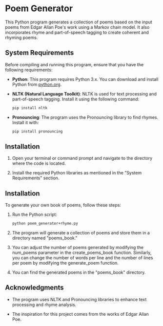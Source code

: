 # Poem Generator

This Python program generates a collection of poems based on the input poems from Edgar Allan Poe's work using a Markov chain model. It also incorporates rhyme and part-of-speech tagging to create coherent and rhyming poems.

## System Requirements

Before compiling and running this program, ensure that you have the following requirements:

- **Python**: This program requires Python 3.x. You can download and install Python from [python.org](https://www.python.org/downloads/).

- **NLTK (Natural Language Toolkit)**: NLTK is used for text processing and part-of-speech tagging. Install it using the following command:

    ```bash
    pip install nltk
  
- **Pronouncing**: The program uses the Pronouncing library to find rhymes. Install it with:

    ```bash
    pip install pronouncing

## Installation

1. Open your terminal or command prompt and navigate to the directory where the code is located.

2. Install the required Python libraries as mentioned in the "System Requirements" section.

## Installation

To generate your own book of poems, follow these steps:

1. Run the Python script:

    ```bash
    python poem_generator+rhyme.py
   
2. The program will generate a collection of poems and store them in a directory named "poems_book."

3. You can adjust the number of poems generated by modifying the num_poems parameter in the create_poems_book function. Similarly, you can change the number of words per line and the number of lines per poem by modifying the generate_poem function.

4. You can find the generated poems in the "poems_book" directory.

## Acknowledgments

- The program uses NLTK and Pronouncing libraries to enhance text processing and rhyme analysis.

- The inspiration for this project comes from the works of Edgar Allan Poe.